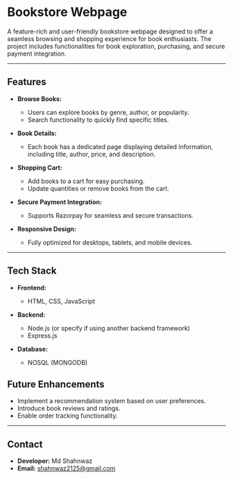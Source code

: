 # Bookstore Webpage

A feature-rich and user-friendly bookstore webpage designed to offer a seamless browsing and shopping experience for book enthusiasts. The project includes functionalities for book exploration, purchasing, and secure payment integration.

---

## Features

- **Browse Books:**
  - Users can explore books by genre, author, or popularity.
  - Search functionality to quickly find specific titles.

- **Book Details:**
  - Each book has a dedicated page displaying detailed information, including title, author, price, and description.

- **Shopping Cart:**
  - Add books to a cart for easy purchasing.
  - Update quantities or remove books from the cart.

- **Secure Payment Integration:**
  - Supports Razorpay for seamless and secure transactions.

- **Responsive Design:**
  - Fully optimized for desktops, tablets, and mobile devices.

---

## Tech Stack

- **Frontend:**
  - HTML, CSS, JavaScript

- **Backend:**
  - Node.js (or specify if using another backend framework)
  - Express.js

- **Database:**
  - NOSQL (MONGODB)

## Future Enhancements


- Implement a recommendation system based on user preferences.
- Introduce book reviews and ratings.
- Enable order tracking functionality.

---


## Contact

- **Developer:** Md Shahnwaz
- **Email:** [shahnwaz2125@gmail.com](mailto:shahnwaz2125@gmail.com)
